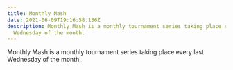 ```yaml
---
title: Monthly Mash
date: 2021-06-09T19:16:58.136Z
description: Monthly Mash is a monthly tournament series taking place every last
  Wednesday of the month.
---
```

Monthly Mash is a monthly tournament series taking place every last Wednesday of the month.